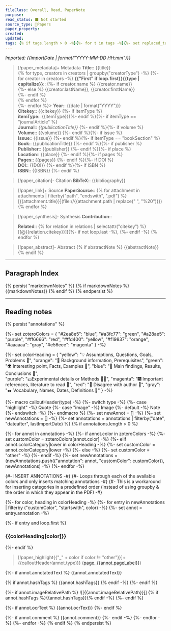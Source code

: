 ```yaml
---
fileClass: Overall, Read, PaperNote
purpose: 
read_status: ⬛ Not started
source_type: 📜Papers
paper_property: 
created:
updated:
tags: {% if tags.length > 0 -%}{%- for t in tags -%}{%- set replaced_tag = t.tag | lower | replace(" ", "-") -%}{{ "\n  - " ~ replaced_tag }}{%- endfor %}{%- endif %} 
---
```

*Imported: {{importDate | format("YYYY-MM-DD HH:mm")}}*

> [!paper_metadata]+ Metadata
> **Title**:: {{title}}  
{% for type, creators in creators | groupby("creatorType") -%}
{%- for creator in creators -%}
> **{{"First" if loop.first}}{{type | capitalize}}**::
{%- if creator.name %} {{creator.name}}  
{%- else %} {{creator.lastName}}, {{creator.firstName}}  
{%- endif %}  
{% endfor %}  
{%- endfor %}> **Year**:: {{date | format("YYYY")}}   
> **Citekey**:: {{citekey}} {%- if itemType %}  
> **itemType**:: {{itemType}}{%- endif %}{%- if itemType == "journalArticle" %}  
> **Journal**:: *{{publicationTitle}}* {%- endif %}{%- if volume %}  
> **Volume**:: {{volume}} {%- endif %}{%- if issue %}  
> **Issue**:: {{issue}} {%- endif %}{%- if itemType == "bookSection" %}  
> **Book**:: {{publicationTitle}} {%- endif %}{%- if publisher %}  
> **Publisher**:: {{publisher}} {%- endif %}{%- if place %}  
> **Location**:: {{place}} {%- endif %}{%- if pages %}   
> **Pages**:: {{pages}} {%- endif %}{%- if DOI %}  
> **DOI**:: {{DOI}} {%- endif %}{%- if ISBN %}  
> **ISBN**:: {{ISBN}} {%- endif %}

> [!paper_citation]- Citation
> **BibTeX**:: {{bibliography}}

> [!paper_link]+ Source
> **PaperSource**:: {% for attachment in attachments | filterby("path", "endswith", ".pdf") %}
> [{{attachment.title}}](file://{{attachment.path | replace(" ", "%20")}})  {% endfor %}

> [!paper_synthesis]- Synthesis
> **Contribution**:: 
> 
> **Related**:: {% for relation in relations | selectattr("citekey") %} [[@{{relation.citekey}}]]{%- if not loop.last -%}, {%- endif -%} {% endfor %}

> [!paper_abstract]- Abstract
> {% if abstractNote %}
> {{abstractNote}}
> {% endif %}

---
## Paragraph Index
{% persist "markdownNotes" %}
{% if markdownNotes %}
{{markdownNotes}}
{% endif %}
{% endpersist %}

---
## Reading notes
{% persist "annotations" %}

{%-
    set zoteroColors = {
		"#2ea8e5": "blue",
        "#a3fc77": "green",
        "#a28ae5": "purple",
        "#ff6666": "red",
        "#ffd400": "yellow",
        "#f19837": "orange",
        "#aaaaaa": "gray",
        "#e56eee": "magenta"
    }
-%}

{%-
   set colorHeading = {
	    "yellow": "💡 Assumptions, Questions, Goals, Problems 🤯",
	    "orange": "📙 Background information, Prerequisites",
	    "green": "👽 Interesting point, Facts, Examples 🤗",
		"blue": "💎 Main findings, Results, Conclusions 🧐",	
		"purple": "💷Experimental details or Methods 👨‍🔬",
		"magenta": "🎆 Important references, literature to read 📄",
		"red": "🚨 Disagree with author 🤨",
		"gray": "✒️ Vocabulary, Names, Dates, Definitions 📌"
   }
-%}

{%- macro calloutHeader(type) -%}
    {%- switch type -%}
        {%- case "highlight" -%}
        Quote
        {%- case "image" -%}
        Image
        {%- default -%}
        Note
    {%- endswitch -%}
{%- endmacro %}
{%- set newAnnot = [] -%}
{%- set newAnnotations = [] -%}
{%- set annotations = annotations | filterby("date", "dateafter", lastImportDate) %}
{% if annotations.length > 0 %}

{%- for annot in annotations -%}
    {%- if annot.color in zoteroColors -%}
        {%- set customColor = zoteroColors[annot.color] -%}
    {%- elif annot.colorCategory|lower in colorHeading -%}
    	{%- set customColor = annot.colorCategory|lower -%}
    {%- else -%}
	    {%- set customColor = "other" -%}
    {%- endif -%}
    {%- set newAnnotations = (newAnnotations.push({"annotation": annot, "customColor": customColor}), newAnnotations) -%}
{%- endfor -%}

{#- INSERT ANNOTATIONS -#}
{#- Loops through each of the available colors and only inserts matching annotations -#}
{#- This is a workaround for inserting categories in a predefined order (instead of using groupby & the order in which they appear in the PDF) -#}

{%- for color, heading in colorHeading -%}
{%- for entry in newAnnotations | filterby ("customColor", "startswith", color) -%}
{%- set annot = entry.annotation -%}

{%- if entry and loop.first %}
### {{colorHeading[color]}}
{%- endif %}

> [!paper_highlight{{"_" + color if color != "other"}}]+ {{calloutHeader(annot.type)}} ([page. {{annot.pageLabel}}](zotero://open-pdf/library/items/{{annot.attachment.itemKey}}?page={{annot.pageLabel}}&annotation={{annot.id}}))

{%- if annot.annotatedText %}
{{annot.annotatedText}} 

{% if annot.hashTags %}
{{annot.hashTags}}
{% endif -%}
{%- endif %}

{%- if annot.imageRelativePath %}
![[{{annot.imageRelativePath}}]]
{% if annot.hashTags %}{{annot.hashTags}}{% endif -%}
{%- endif %}

{%- if annot.ocrText %}
{{annot.ocrText}}
{%- endif %}

{%- if annot.comment %}
{{annot.comment}}
{%- endif -%}
{%- endfor -%}
{%- endfor -%}
{% endif %}
{% endpersist %}